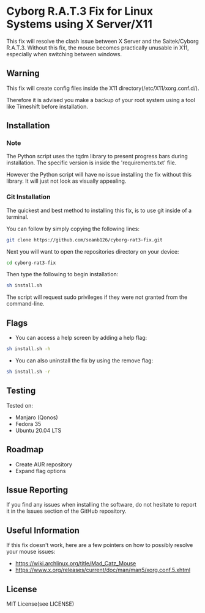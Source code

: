 # Cyborg R.A.T.3 Fix for Linux Systems using X Server/X11
This fix will resolve the clash issue between X Server and the Saitek/Cyborg R.A.T.3. Without this fix, the mouse becomes practically unusable in X11, especially when switching between windows.

## Warning
This fix will create config files inside the X11 directory(/etc/X11/xorg.conf.d/).

Therefore it is advised you make a backup of your root system using a tool like Timeshift before installation.

## Installation

### Note
The Python script uses the tqdm library to present progress bars during installation. The specific version is inside the 'requirements.txt' file.

However the Python script will have no issue installing the fix without this library. It will just not look as visually appealing.

### Git Installation
The quickest and best method to installing this fix, is to use git inside of a terminal.

You can follow by simply copying the following lines:

```bash
git clone https://github.com/seanb126/cyborg-rat3-fix.git
```

Next you will want to open the repositories directory on your device:

```bash
cd cyborg-rat3-fix
```

Then type the following to begin installation:

```bash
sh install.sh
```
The script will request sudo privileges if they were not granted from the command-line.

## Flags
- You can access a help screen by adding a help flag:
```bash
sh install.sh -h
```
- You can also uninstall the fix by using the remove flag:
```bash
sh install.sh -r
```

## Testing
Tested on:
- Manjaro (Qonos)
- Fedora 35
- Ubuntu 20.04 LTS

## Roadmap
- Create AUR repository
- Expand flag options

## Issue Reporting
If you find any issues when installing the software, do not hesitate to report it in the Issues
section of the GitHub repository.

## Useful Information
If this fix doesn't work, here are a few pointers on how to possibly resolve your mouse issues:
- https://wiki.archlinux.org/title/Mad_Catz_Mouse
- https://www.x.org/releases/current/doc/man/man5/xorg.conf.5.xhtml


## License
MIT License(see LICENSE)
